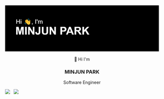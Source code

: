 ![header](header.png)
<p align="center"> 👋 Hi I'm</p>
<h3 align='center'> MINJUN PARK</h3>
<p align ="center">Software Engineer</p>
<img src="https://img.shields.io/badge/ruby-%23CC342D.svg?style=plastic&logo=ruby&logoColor=white"/>&nbsp;&nbsp;
 <img src="https://img.shields.io/badge/shell_script-%23121011.svg?style=plastic&logo=gnu-bash&logoColor=white"/>&nbsp;&nbsp;
